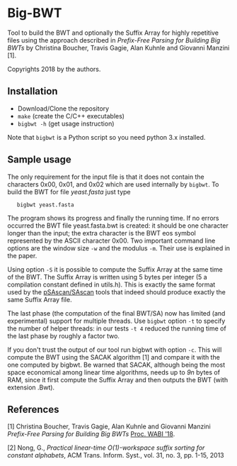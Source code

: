 # Big-BWT

Tool to build the BWT and optionally the Suffix Array for highly repetitive files using the approach described in *Prefix-Free Parsing for Building Big BWTs* by
Christina Boucher, Travis Gagie, Alan Kuhnle and Giovanni Manzini [1].

Copyrights 2018 by the authors.


## Installation

* Download/Clone the repository
* `make` (create the C/C++ executables)
* `bigbwt -h` (get usage instruction)

Note that `bigbwt` is a Python script so you need python 3.x installed.


## Sample usage

The only requirement for the input file is that it does not contain the characters 0x00, 0x01, and 0x02 which are used internally by `bigbwt`. To build the BWT for file *yeast.fasta* just type

       bigbwt yeast.fasta

The program shows its progress and finally the running time. If no errors occurred the BWT file yeast.fasta.bwt is created: it should be one character longer than the input; the extra character is the BWT eos symbol represented by the ASCII character 0x00. Two important command line options are the window size `-w` and the modulus `-m`. Their use is explained in the paper.

Using option `-S` it is possible to compute the Suffix Array at the same time of the BWT.
The Suffix Array is written using 5 bytes per integer (5 a compilation constant defined in utils.h). This is exactly the same format used by the [pSAscan/SAscan](https://www.cs.helsinki.fi/group/pads/) tools that indeed should produce exactly the same Suffix Array file.

The last phase (the computation of the final BWT/SA) now has limited (and experimental) support for multiple threads.
Use `bigbwt` option `-t` to specify the number of helper threads: in our tests `-t 4` reduced the running time of the last phase by roughly a factor two.

If you don't trust the output of our tool run bigbwt with option `-c`.
This will compute the  BWT using the SACAK algorithm [1] and compare it with the one computed by bigbwt. Be warned that SACAK, although being the most space economical among linear time algorithms, needs up to *9n* bytes of RAM, since it first compute the Suffix Array and then outputs the BWT (with extension .Bwt).


## References

\[1\]  Christina Boucher, Travis Gagie, Alan Kuhnle and Giovanni Manzini
*Prefix-Free Parsing for Building Big BWTs* [Proc. WABI '18](http://drops.dagstuhl.de/opus/volltexte/2018/9304/).

\[2\] Nong, G.,
*Practical linear-time O(1)-workspace suffix sorting for constant alphabets*, ACM Trans. Inform. Syst., vol. 31, no. 3, pp. 1-15, 2013

